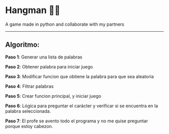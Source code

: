 # Hangman 🎂👩
A game made in python and collaborate with my partners

---

## Algoritmo:

**Paso 1**: Generar una lista de palabras

**Paso 2**: Obtener palabra para iniciar juego

**Paso 3**: Modificar funcion que obtiene la palabra para que sea aleatoria

**Paso 4**: Filtrar palabras

**Paso 5**: Crear funcion principal, y iniciar juego

**Paso 6**: Lógica para preguntar el carácter y verificar si se encuentra en la palabra seleccionada.

**Paso 7**: El profe se avento todo el programa y no me quise preguntar porque estoy cabezon.


